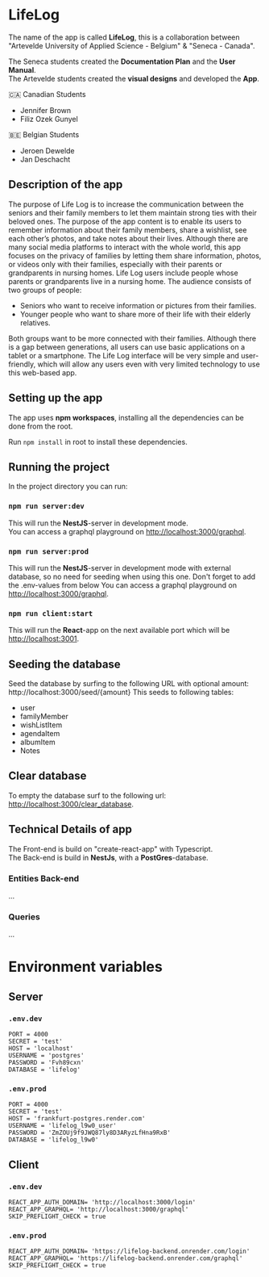 # LifeLog

The name of the app is called **LifeLog**, this is a collaboration between "Artevelde University of Applied Science - Belgium" & "Seneca - Canada".

The Seneca students created the **Documentation Plan** and the **User Manual**.  
The Artevelde students created the **visual designs** and developed the **App**.

🇨🇦 Canadian Students

- Jennifer Brown
- Filiz Ozek Gunyel

🇧🇪 Belgian Students

- Jeroen Dewelde
- Jan Deschacht

## Description of the app

The purpose of Life Log is to increase the communication between the seniors and their family members to let them maintain strong ties with their beloved ones. The purpose of the app content is to enable its users to remember information about their family members, share a wishlist, see each other’s photos, and take notes about their lives. Although there are many social media platforms to interact with the whole world, this app focuses on the privacy of families by letting them share information, photos, or videos only with their families, especially with their parents or grandparents in nursing homes. Life Log users include people whose parents or grandparents live in a nursing home. The audience consists of two groups of people:

- Seniors who want to receive information or pictures from their families.
- Younger people who want to share more of their life with their elderly relatives.

Both groups want to be more connected with their families. Although there is a gap between generations, all users can use basic applications on a tablet or a smartphone. The Life Log interface will be very simple and user-friendly, which will allow any users even with very limited technology to use this web-based app.

## Setting up the app

The app uses **npm workspaces**, installing all the dependencies can be done from the root.

Run `npm install` in root to install these dependencies.

## Running the project

In the project directory you can run:

### `npm run server:dev`

This will run the **NestJS**-server in development mode.  
You can access a graphql playground on [http://localhost:3000/graphql](http://localhost:3000/graphql).

### `npm run server:prod`

This will run the **NestJS**-server in development mode with external database, so no need for seeding when using this one. Don't forget to add the .env-values from below
You can access a graphql playground on [http://localhost:3000/graphql](http://localhost:3000/graphql).

### `npm run client:start`

This will run the **React**-app on the next available port which will be [http://localhost:3001](http://localhost:3001).

## Seeding the database

Seed the database by surfing to the following URL with optional amount:  
http://localhost:3000/seed/{amount}
This seeds to following tables:

- user
- familyMember
- wishListItem
- agendaItem
- albumItem
- Notes

## Clear database

To empty the database surf to the following url:
[http://localhost:3000/clear_database](http://localhost:3000/clear_database).

## Technical Details of app

The Front-end is build on "create-react-app" with Typescript.  
The Back-end is build in **NestJs**, with a **PostGres**-database.

### Entities Back-end

...

### Queries

...

# Environment variables

## Server

### `.env.dev`
```
PORT = 4000
SECRET = 'test'
HOST = 'localhost'
USERNAME = 'postgres'
PASSWORD = 'Fvh89cxn'
DATABASE = 'lifelog'
```

### `.env.prod`
```
PORT = 4000
SECRET = 'test'
HOST = 'frankfurt-postgres.render.com'
USERNAME = 'lifelog_l9w0_user'
PASSWORD = 'ZmZOUj9f9JWQ87ly8D3ARyzLfHna9RxB'
DATABASE = 'lifelog_l9w0'
```

## Client

### `.env.dev`
```
REACT_APP_AUTH_DOMAIN= 'http://localhost:3000/login'
REACT_APP_GRAPHQL= 'http://localhost:3000/graphql'
SKIP_PREFLIGHT_CHECK = true
```

### `.env.prod`
```
REACT_APP_AUTH_DOMAIN= 'https://lifelog-backend.onrender.com/login'
REACT_APP_GRAPHQL= 'https://lifelog-backend.onrender.com/graphql'
SKIP_PREFLIGHT_CHECK = true
```